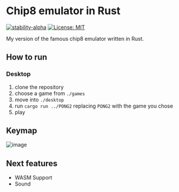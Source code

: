 # Chip8 emulator in Rust

[![stability-alpha](https://img.shields.io/badge/stability-alpha-f4d03f.svg)](https://github.com/mkenney/software-guides/blob/master/STABILITY-BADGES.md#alpha)
[![License: MIT](https://img.shields.io/badge/License-MIT-yellow.svg)](https://opensource.org/licenses/MIT)

My version of the famous chip8 emulator written in Rust.

## How to run
### Desktop
1. clone the repository
2. choose a game from `./games`
3. move into `./desktop`
4. run `cargo run ../PONG2` replacing `PONG2` with the game you chose
5. play

## Keymap
![image](https://github.com/salvatore-giammanco/chip8/assets/44367448/bc7014e7-87c8-4473-b462-a411e5773704)


## Next features
- WASM Support
- Sound

